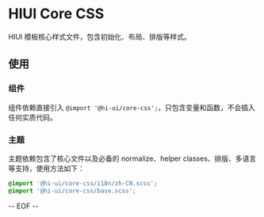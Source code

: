 # HIUI Core CSS

HIUI 模板核心样式文件，包含初始化、布局、排版等样式。

## 使用

### 组件
组件依赖直接引入 `@import '@hi-ui/core-css';`，只包含变量和函数，不会插入任何实质代码。

### 主题
主题依赖包含了核心文件以及必备的 normalize、helper classes、排版、多语言等支持，使用方法如下：

```scss
@import '@hi-ui/core-css/i18n/zh-CN.scss';
@import '@hi-ui/core-css/base.scss';
```

-- EOF --
